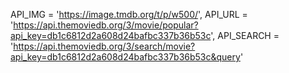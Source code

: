 API_IMG = 'https://image.tmdb.org/t/p/w500/',
API_URL = 'https://api.themoviedb.org/3/movie/popular?api_key=db1c6812d2a608d24bafbc337b36b53c',
API_SEARCH = 'https://api.themoviedb.org/3/search/movie?api_key=db1c6812d2a608d24bafbc337b36b53c&query'
